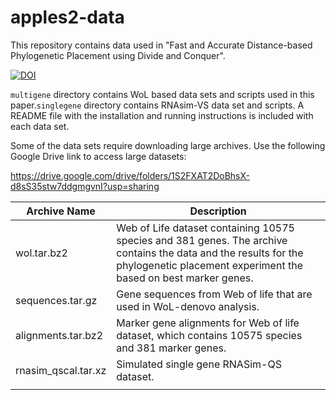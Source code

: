 # apples2-data


This repository contains data used in "Fast and Accurate Distance-based Phylogenetic Placement using Divide and Conquer".

[![DOI](https://zenodo.org/badge/199926171.svg)](https://zenodo.org/badge/latestdoi/199926171)

`multigene` directory contains WoL based data sets and scripts used in this paper.`singlegene` directory contains RNAsim-VS data set and scripts. A README file with the installation and running instructions is included with each data set.

Some of the data sets require downloading large archives. Use the following Google Drive link to access large datasets:

https://drive.google.com/drive/folders/1S2FXAT2DoBhsX-d8sS35stw7ddgmgvnI?usp=sharing


| Archive Name           | Description                                                                                                                                                                         |
|------------------------|-------------------------------------------------------------------------------------------------------------------------------------------------------------------------------------|
| wol.tar.bz2            | Web of Life dataset containing 10575 species and 381 genes. The archive contains the data and the results for the phylogenetic placement experiment the based on best marker genes. |
| sequences.tar.gz       | Gene sequences from Web of life that are used in WoL-denovo analysis.                                                                                            |
| alignments.tar.bz2     | Marker gene alignments for Web of life dataset, which contains 10575 species and 381 marker genes.                                                                                                |
| rnasim_qscal.tar.xz    | Simulated single gene RNASim-QS dataset.                                                                                                        |
|                        |                                                                                                                                                                                     |

